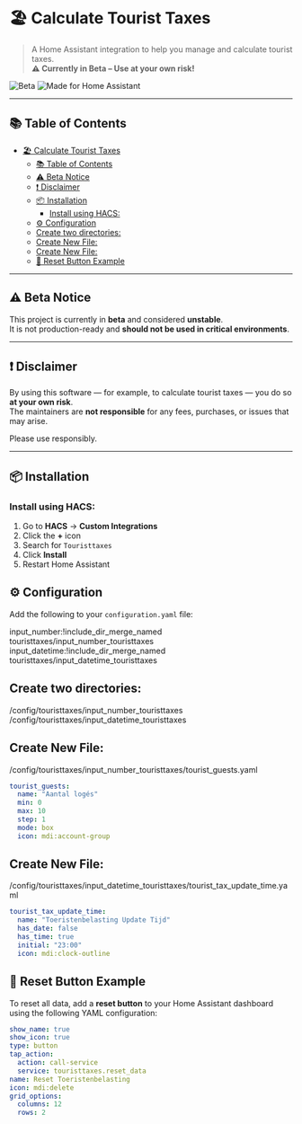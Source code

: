 # 🏖️ Calculate Tourist Taxes

> A Home Assistant integration to help you manage and calculate tourist taxes.  
> **⚠️ Currently in Beta – Use at your own risk!**

![Beta](https://img.shields.io/badge/status-beta-yellow)
![Made for Home Assistant](https://img.shields.io/badge/made%20for-Home%20Assistant-blue)

---

## 📚 Table of Contents

- [🏖️ Calculate Tourist Taxes](#️-calculate-tourist-taxes)
  - [📚 Table of Contents](#-table-of-contents)
  - [⚠️ Beta Notice](#️-beta-notice)
  - [❗ Disclaimer](#-disclaimer)
  - [📦 Installation](#-installation)
    - [Install using HACS:](#install-using-hacs)
  - [⚙️ Configuration](#️-configuration)
  - [Create two directories:](#create-two-directories)
  - [Create New File:](#create-new-file)
  - [Create New File:](#create-new-file-1)
  - [🧼 Reset Button Example](#-reset-button-example)

---

## ⚠️ Beta Notice

This project is currently in **beta** and considered **unstable**.  
It is not production-ready and **should not be used in critical environments**.

---

## ❗ Disclaimer

By using this software — for example, to calculate tourist taxes — you do so **at your own risk**.  
The maintainers are **not responsible** for any fees, purchases, or issues that may arise.

Please use responsibly.

---

## 📦 Installation

### Install using HACS:

1. Go to **HACS** → **Custom Integrations**
2. Click the **+** icon
3. Search for `Touristtaxes`
4. Click **Install**
5. Restart Home Assistant

## ⚙️ Configuration

Add the following to your `configuration.yaml` file:

input_number:!include_dir_merge_named touristtaxes/input_number_touristtaxes
input_datetime:!include_dir_merge_named touristtaxes/input_datetime_touristtaxes

## Create two directories:

/config/touristtaxes/input_number_touristtaxes
/config/touristtaxes/input_datetime_touristtaxes

## Create New File:
/config/touristtaxes/input_number_touristtaxes/tourist_guests.yaml

```yaml
tourist_guests:
  name: "Aantal logés"
  min: 0
  max: 10
  step: 1
  mode: box
  icon: mdi:account-group
```
## Create New File:
/config/touristtaxes/input_datetime_touristtaxes/tourist_tax_update_time.yaml

```yaml
tourist_tax_update_time:
  name: "Toeristenbelasting Update Tijd"
  has_date: false
  has_time: true
  initial: "23:00"
  icon: mdi:clock-outline
```

## 🧼 Reset Button Example

To reset all data, add a **reset button** to your Home Assistant dashboard using the following YAML configuration:

```yaml
show_name: true
show_icon: true
type: button
tap_action:
  action: call-service
  service: touristtaxes.reset_data
name: Reset Toeristenbelasting
icon: mdi:delete
grid_options:
  columns: 12
  rows: 2
```